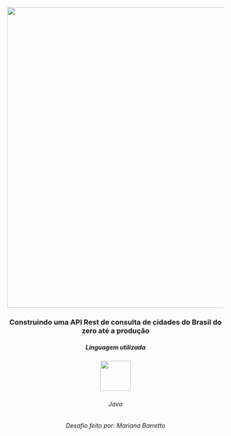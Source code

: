 <div align="center">
<img src="https://user-images.githubusercontent.com/86542637/130840225-e1d7ccb1-0c01-46e3-905b-41bacb4f0f4e.jpg" width="700px">
<div>

<h3 align="center">Construindo uma API Rest de consulta de cidades do Brasil do zero até a produção</h3>

<h5 align="center">Linguagem utilizada</h5>

​                                                                                         <img src="https://user-images.githubusercontent.com/86542637/130832843-faa6e9e6-ec65-4412-b42c-d40c8e7a2a8c.png" width="70" height="70">

<h6 align="center"> Java </h6>





<h6 align=center>Desafio feito por: <a ">Mariana Barretto</a></h6>

